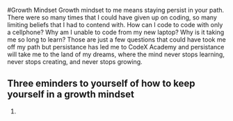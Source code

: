 #Growth Mindset
Growth mindset to me means staying persist in your path. There were so many times that I could have given up on coding, so many limiting beliefs that I had to contend with. How can I code to code with only a cellphone? Why am I unable to code from my new laptop? Why is it taking me so long to learn? Those are just a few questions that could have took me off my path but persistance has led me to CodeX Academy and persistance will take me to the land of my dreams, where the mind never stops learning, never stops creating, and never stops growing.

## Three eminders to yourself of how to keep yourself in a growth mindset
1. 
